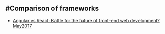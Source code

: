 #Comparison of frameworks
-------

- [Angular vs React: Battle for the future of front-end web development? May2017](https://www.developereconomics.com/angular-react-front-end-web-development)